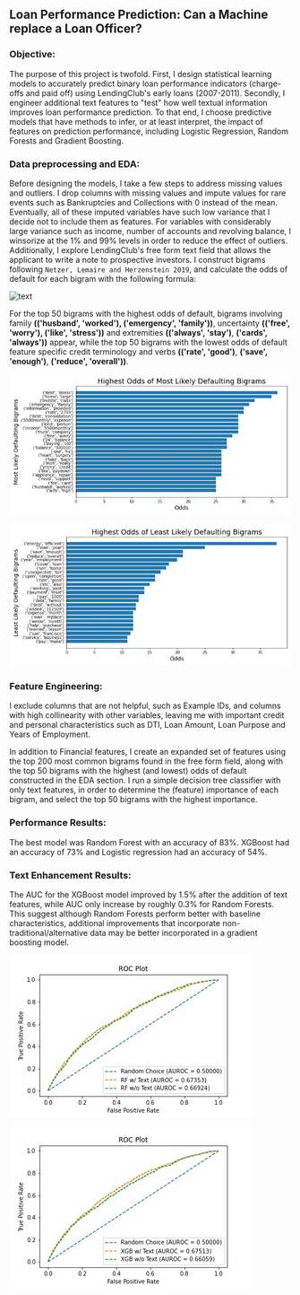 ## Loan Performance Prediction: Can a Machine replace a Loan Officer?

### Objective:

The purpose of this project is twofold. First, I design statistical learning models to accurately predict binary loan performance indicators (charge-offs and paid off) using LendingClub's early loans (2007-2011). Secondly, I engineer additional text features to "test" how well textual information improves loan performance prediction. To that end, I choose predictive models that have methods to infer, or at least interpret, the impact of features on prediction performance, including Logistic Regression, Random Forests and Gradient Boosting.  

### Data preprocessing and EDA:

Before designing the models, I take a few steps to address missing values and outliers. I drop columns with missing values and impute values for rare events such as Bankruptcies and Collections with 0 instead of the mean. Eventually, all of these imputed variables have such low variance that I decide not to include them as features. For variables with considerably large variance such as income, number of accounts and revolving balance, I winsorize at the 1% and 99% levels in order to reduce the effect of outliers. Additionally, I explore LendingClub's free form text field that allows the applicant to write a note to prospective investors. I construct bigrams following ``Netzer, Lemaire and Herzenstein 2019``, and calculate the odds of default for each bigram with the following formula:

![text](https://latex.codecogs.com/svg.latex?\frac{P(bigram|defaulted)}{P(bigram|repaid)}) 

For the top 50 bigrams with the highest odds of default, bigrams involving family <b>(('husband', 'worked'), ('emergency', 'family'))</b>, uncertainty <b>(('free', 'worry'), ('like', 'stress'))</b> and extremities <b>(('always', 'stay')</b>, <b>('cards', 'always'))</b> appear, while the top 50 bigrams with the lowest odds of default feature specific credit terminology and verbs <b>(('rate', 'good')</b>, <b>('save', 'enough')</b>, <b>('reduce', 'overall'))</b>.

![default_bigrams](https://github.com/daniel-d-wu/Online-Loan-Default-Prediction/blob/main/figures/chgoff_bigrams.jpg)

![paid_bigrams](https://github.com/daniel-d-wu/Online-Loan-Default-Prediction/blob/main/figures/paid_bigrams.jpg)


### Feature Engineering:

I exclude columns that are not helpful, such as Example IDs, and columns with high collinearity with other variables, leaving me with important credit and personal characteristics such as DTI, Loan Amount, Loan Purpose and Years of Employment. 

In addition to Financial features, I create an expanded set of features using the top 200 most common bigrams found in the free form field, along with the top 50 bigrams with the highest (and lowest) odds of default constructed in the EDA section. I run a simple decision tree classifier with only text features, in order to determine the (feature) importance of each bigram, and select the top 50 bigrams with the highest importance.

### Performance Results:

The best model was Random Forest with an accuracy of 83%. XGBoost had an accuracy of 73% and Logistic regression had an accuracy of 54%.

### Text Enhancement Results:

The AUC for the XGBoost model improved by 1.5% after the addition of text features, while AUC only increase by roughly 0.3% for Random Forests. This suggest although Random Forests perform better with baseline characteristics, additional improvements that incorporate non-traditional/alternative data may be better incorporated in a gradient boosting model.


![ROC_curve_rf](https://github.com/daniel-d-wu/Online-Loan-Default-Prediction/blob/main/figures/ROC_curve_rf.jpg)

![ROC_curve_xgb](https://github.com/daniel-d-wu/Online-Loan-Default-Prediction/blob/main/figures/ROC_curve_xgb.jpg)






  

  
  
  
